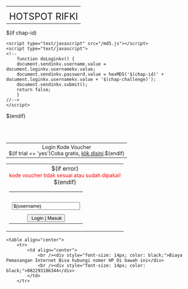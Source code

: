 <!DOCTYPE html PUBLIC "-//W3C//DTD XHTML 1.0 Transitional//EN"
   "http://www.w3.org/TR/xhtml1/DTD/xhtml1-transitional.dtd">
<html>
<head>
<title>login</title>
<meta name="viewport" content="width=device-width, initial-scale=1">
<meta http-equiv="Content-Type" content="text/html; charset=UTF-8" />
<meta http-equiv="pragma" content="no-cache" />
<meta http-equiv="expires" content="-1" />
<meta name="viewport" content="width=device-width; initial-scale=1.0; maximum-scale=1.0;"/>
<link rel="stylesheet" type="text/css" href="style.css">
<script src="d3.v3.min.js"></script>
</head>

<body>
<table width="100%" style="margin-top: 10px;">
	<tr>
	
	
</table>
<div class="main">
<table align="center">
	<tr>
		<td>
<!--			<div class?"notice" style="font-size: 14px; padding-top:5px; text-align:center; color:red;">Mohon maaf Internet Telkom dalam perbaikan, jadi koneksi kadang terputus.</div>-->
			<div class?"notice" style="font-size: 25px; padding-top:10px; text-align:center;">HOTSPOT RIFKI</div>
			<!--<div class?"notice" style="font-size: 14px; text-align:center;">Masa Aktif Voucher  <a href="./detail.html">Klik Disini</a></div><br />-->
		</td>
	</tr>
</table>


<div >
$(if chap-id)
	<form name="sendinkv" action="$(link-login-only)" method="post">
		<input type="hidden" name="username" />
		<input type="hidden" name="password" />
		<input type="hidden" name="dst" value="$(link-orig)" />
		<input type="hidden" name="popup" value="true" />
	</form>

	<script type="text/javascript" src="/md5.js"></script>
	<script type="text/javascript">
	<!--
	    function doLoginkv() {
		document.sendinkv.username.value = document.loginkv.usernamekv.value;
		document.sendinkv.password.value = hexMD5('$(chap-id)' + document.loginkv.usernamekv.value + '$(chap-challenge)');
		document.sendinkv.submit();
		return false;
	    }
	//-->
	</script>
$(endif)

<table width="100%">
	<table align="center">
		<tr>
		<td style="font-size: 14px; text-align:center;">Login Kode Voucher<br />$(if trial == 'yes')Coba gratis, <a href="$(link-login-only)?dst=$(link-orig-esc)&amp;username=T-$(mac-esc)">klik disini</a>.$(endif)</td><br />
		</tr>
	</table>
	<table align="center"class="tlogin">
		<tr>
		<td align="center" valign="bottom" height="70" colspan="2">
			<form autocomplete="off" name="loginkv" action="$(link-login-only)" method="post"
			$(if chap-id) onSubmit="return doLoginkv()" $(endif)>
				<input type="hidden" name="dst" value="$(link-orig)" />
				<input type="hidden" name="popup" value="true" />
					<table width="100">
						<tr>
							<td>&nbsp;</td>
						</tr>
						<tr>
							<td colspan=2><input  name="usernamekv" type="text" placeholder="Kode Voucher"  onchange="updateInput(this.value)" value="$(username)"/></td>
						</tr>
						<tr>
						  <td colspan=2><input id="pass" name="passwordkv" placeholder="Password" type="hidden"/></td>
						</tr>
						<td colspan=2 align="center";><input type="submit" class="button" value=" Login | Masuk" /></td>
					</tr>
					$(if error)<br /><div style="color: red; font-size: 14px">kode voucher tidak sesuai atau sudah dipakai!</div>$(endif)
					</table>
			</form>
		</td>
		</tr>
	</table>
</div>

<script>
function openLogin(evt, loginName) {
    var i, tabcontent, tablinks;
    tabcontent = document.getElementsByClassName("tabcontent");
    for (i = 0; i < tabcontent.length; i++) {
        tabcontent[i].style.display = "none";
    }
    tablinks = document.getElementsByClassName("tablinks");
    for (i = 0; i < tablinks.length; i++) {
        tablinks[i].className = tablinks[i].className.replace(" active", "");
    }
    document.getElementById(loginName).style.display = "block";
    evt.currentTarget.className += " active";
}

// Get the element with id="defaultOpen" and click on it
document.getElementById("defaultOpen").click();
</script>
	<table align="center">
		<tr>
			<td align="center">
				<br /><div style="font-size: 14px; color: black;">Biaya Pemasangan Internet Bisa hubungi nomer HP Di bawah ini</div>
				<br /><div style="font-size: 14px; color: black;">082293186344</div>
			</td>
		</tr>
</table>
<script type="text/javascript" charset="utf-8">
            d3.text("paket-wifi.csv", function(data) {
                var parsedCSV = d3.csv.parseRows(data);

                var container = d3.select("table.tpaketwifi")
                    .append("div")

                    .selectAll("tr")
                        .data(parsedCSV).enter()
                        .append("tr")

                    .selectAll("td")
                        .data(function(d) { return d; }).enter()
                        .append("td")
                        .text(function(d) { return d; });
            });
</script>
<script type="text/javascript">
<!--
  document.login.username.focus();
//-->
</script>
</body>
</html>
